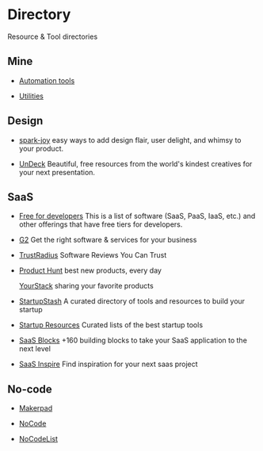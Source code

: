 # Directory

Resource & Tool directories

## Mine

- [Automation tools](./automation.md)

- [Utilities](./utilities.md)

## Design

- [spark-joy](https://github.com/sw-yx/spark-joy) easy ways to add design flair, user delight, and whimsy to your product.

- [UnDeck](https://undeck.co/) Beautiful, free resources from the world's kindest creatives for your next presentation.

## SaaS

- [Free for developers](https://free-for.dev/) This is a list of software (SaaS, PaaS, IaaS, etc.) and other offerings that have free tiers for developers.

- [G2](https://www.g2.com/) Get the right software & services for your business

- [TrustRadius](https://www.trustradius.com/) Software Reviews You Can Trust

- [Product Hunt]() best new products, every day

  [YourStack](https://yourstack.com/) sharing your favorite products

- [StartupStash](https://startupstash.com/) A curated directory of tools and resources to build your startup

- [Startup Resources](https://startupresources.io/) Curated lists of the best startup tools

- [SaaS Blocks](https://saasblocks.io/) +160 building blocks to take your SaaS application to the next level

- [SaaS Inspire](https://saasinspire.com/) Find inspiration for your next saas project

## No-code

- [Makerpad](https://www.makerpad.co/tools)

- [NoCode](https://www.nocode.tech/)

- [NoCodeList](https://nocodelist.co/)
